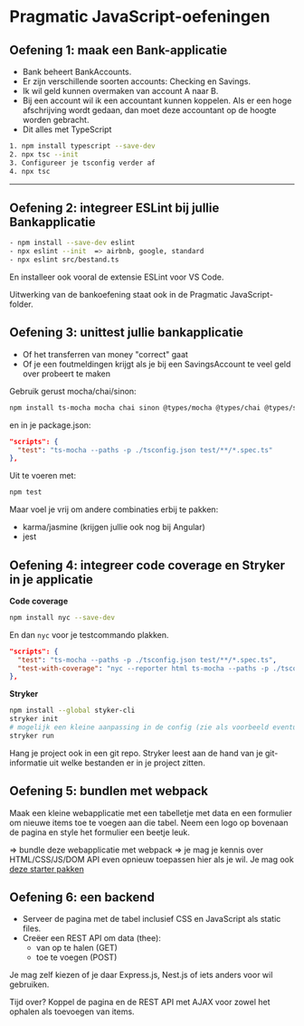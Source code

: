 # Pragmatic JavaScript-oefeningen

## Oefening 1: maak een Bank-applicatie

- Bank beheert BankAccounts.
- Er zijn verschillende soorten accounts: Checking en Savings.
- Ik wil geld kunnen overmaken van account A naar B.
- Bij een account wil ik een accountant kunnen koppelen. Als er een hoge afschrijving wordt gedaan, dan moet deze accountant op de hoogte worden gebracht.
- Dit alles met TypeScript

```sh
1. npm install typescript --save-dev
2. npx tsc --init
3. Configureer je tsconfig verder af
4. npx tsc
```

---

## Oefening 2: integreer ESLint bij jullie Bankapplicatie

```sh
- npm install --save-dev eslint
- npx eslint --init  => airbnb, google, standard
- npx eslint src/bestand.ts
```

En installeer ook vooral de extensie ESLint voor VS Code.

Uitwerking van de bankoefening staat ook in de Pragmatic JavaScript-folder.

## Oefening 3: unittest jullie bankapplicatie

- Of het transferren van money "correct" gaat
- Of je een foutmeldingen krijgt als je bij een SavingsAccount te veel geld over probeert te maken

Gebruik gerust mocha/chai/sinon:
```sh
npm install ts-mocha mocha chai sinon @types/mocha @types/chai @types/sinon --save-dev
```
en in je package.json:
```json
"scripts": {
  "test": "ts-mocha --paths -p ./tsconfig.json test/**/*.spec.ts"
},
```
Uit te voeren met:
```sh
npm test
```

Maar voel je vrij om andere combinaties erbij te pakken:
- karma/jasmine (krijgen jullie ook nog bij Angular)
- jest

## Oefening 4: integreer code coverage en Stryker in je applicatie

**Code coverage**

```sh
npm install nyc --save-dev
```
En dan `nyc` voor je testcommando plakken.

```json
"scripts": {
  "test": "ts-mocha --paths -p ./tsconfig.json test/**/*.spec.ts",
  "test-with-coverage": "nyc --reporter html ts-mocha --paths -p ./tsconfig.json test/**/*.spec.ts"
},
```

**Stryker**

```sh
npm install --global styker-cli
stryker init
# mogelijk een kleine aanpassing in de config (zie als voorbeeld eventueel mijne)
stryker run
```

Hang je project ook in een git repo. Stryker leest aan de hand van je git-informatie uit welke bestanden er in je project zitten.

## Oefening 5: bundlen met webpack

Maak een kleine webapplicatie met een tabelletje met data en een formulier om nieuwe items toe te voegen aan die tabel. Neem een logo op bovenaan de pagina en style het formulier een beetje leuk.

=> bundle deze webapplicatie met webpack
=> je mag je kennis over HTML/CSS/JS/DOM API even opnieuw toepassen hier als je wil. Je mag ook [deze starter pakken](https://github.com/JPtenBerge/belastingdienst-case-2020/tree/master/pragmatic-javascript/webpack-oefening)

## Oefening 6: een backend

* Serveer de pagina met de tabel inclusief CSS en JavaScript als static files.
* Creëer een REST API om data (thee):
  - van op te halen (GET)
  - toe te voegen (POST)

Je mag zelf kiezen of je daar Express.js, Nest.js of iets anders voor wil gebruiken.

Tijd over? Koppel de pagina en de REST API met AJAX voor zowel het ophalen als toevoegen van items.